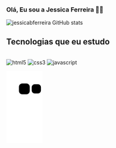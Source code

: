 ### Olá, Eu sou a Jessica Ferreira 👋🏻

![jessicabferreira GitHub stats](https://github-readme-stats.vercel.app/api?username=jessicabferreira&show_icons=true&theme=radical)

## Tecnologias que eu estudo

<div style="display: inline_block"><br>
  <img alt="html5" src="https://img.shields.io/badge/HTML5-E34F26?style=for-the-badge&logo=html5&logoColor=white"/>
  <img alt="css3" src="https://img.shields.io/badge/CSS3-1572B6?style=for-the-badge&logo=css3&logoColor=white"/>
  <img alt="javascript" src="https://img.shields.io/badge/JavaScript-F7DF1E?style=for-the-badge&logo=javascript&logoColor=black"/>
</div>

![Snake animation](https://github.com/jessicabferreira/jessicabferreira/blob/output/github-contribution-grid-snake.svg)
